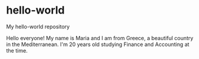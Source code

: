 # hello-world
My hello-world repository

Hello everyone!
My name is Maria and I am from Greece, a beautiful country in the Mediterranean.
I'm 20 years old studying Finance and Accounting at the time.

